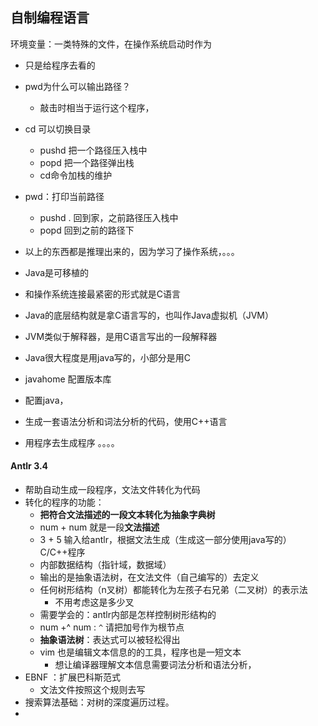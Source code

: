 ## 自制编程语言

环境变量：一类特殊的文件，在操作系统启动时作为

- 只是给程序去看的
- pwd为什么可以输出路径？

  - 敲击时相当于运行这个程序，
- cd 可以切换目录

  - pushd 把一个路径压入栈中
  - popd 把一个路径弹出栈
  - cd命令加栈的维护
- pwd：打印当前路径
  - pushd .  回到家，之前路径压入栈中
  - popd 回到之前的路径下
- 以上的东西都是推理出来的，因为学习了操作系统，。。。
- Java是可移植的
- 和操作系统连接最紧密的形式就是C语言
- Java的底层结构就是拿C语言写的，也叫作Java虚拟机（JVM）
- JVM类似于解释器，是用C语言写出的一段解释器
- Java很大程度是用java写的，小部分是用C
- javahome 配置版本库
- 配置java，
- 生成一套语法分析和词法分析的代码，使用C++语言
- 用程序去生成程序 。。。。



#### Antlr 3.4

- 帮助自动生成一段程序，文法文件转化为代码
- 转化的程序的功能：
  - **把符合文法描述的一段文本转化为抽象字典树**
  - num + num 就是一段**文法描述**
  - 3 + 5 输入给antlr，根据文法生成（生成这一部分使用java写的）C/C++程序
  - 内部数据结构（指针域，数据域）
  - 输出的是抽象语法树，在文法文件（自己编写的）去定义
  - 任何树形结构（n叉树）都能转化为左孩子右兄弟（二叉树）的表示法
    - 不用考虑这是多少叉
  - 需要学会的：antlr内部是怎样控制树形结构的
  - num  +^  num   : `^`  请把加号作为根节点
  - **抽象语法树**：表达式可以被轻松得出
  - vim 也是编辑文本信息的的工具，程序也是一短文本
    - 想让编译器理解文本信息需要词法分析和语法分析，
- EBNF ：扩展巴科斯范式
  - 文法文件按照这个规则去写
- 搜索算法基础：对树的深度遍历过程。
- 